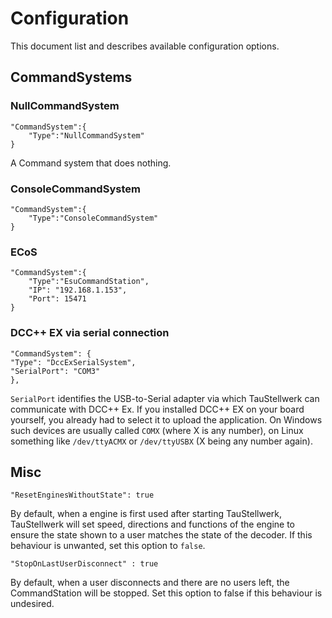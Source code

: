 # Configuration
This document list and describes available configuration options.

## CommandSystems

### NullCommandSystem
```
"CommandSystem":{
    "Type":"NullCommandSystem"
}
```
A Command system that does nothing.

### ConsoleCommandSystem
```
"CommandSystem":{
    "Type":"ConsoleCommandSystem"
}
```
### ECoS
```
"CommandSystem":{
    "Type":"EsuCommandStation",
    "IP": "192.168.1.153",
    "Port": 15471
}
```

### DCC++ EX via serial connection

```
"CommandSystem": {
"Type": "DccExSerialSystem",
"SerialPort": "COM3"
},
```

`SerialPort` identifies the USB-to-Serial adapter via which TauStellwerk can communicate 
with DCC++ Ex. If you installed DCC++ EX on your board yourself, you already had to select it to upload
the application.
On Windows such devices are usually called `COMX` (where X is any number), 
on Linux something like `/dev/ttyACMX` or `/dev/ttyUSBX` (X being any number again).

## Misc


```
"ResetEnginesWithoutState": true
```

By default, when a engine is first used after starting TauStellwerk, TauStellwerk will set speed, directions and functions of the engine to ensure the state shown to a user matches the state of the decoder. If this behaviour is unwanted, set this option to `false`.

```
"StopOnLastUserDisconnect" : true
```

By default, when a user disconnects and there are no users left, the CommandStation will be stopped. Set this option to false if this behaviour is undesired.